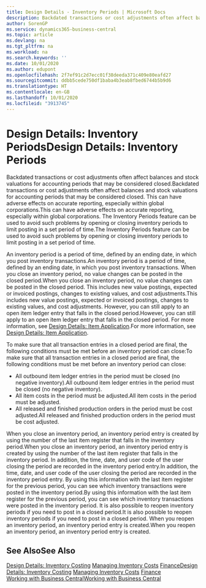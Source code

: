 ```yaml
---
title: Design Details - Inventory Periods | Microsoft Docs
description: Backdated transactions or cost adjustments often affect balances and stock valuations for accounting periods that may be considered closed. This can have adverse effects on accurate reporting, especially within global corporations. The Inventory Periods feature can be used to avoid such problems by opening or closing inventory periods to limit posting in a set period of time.
author: SorenGP
ms.service: dynamics365-business-central
ms.topic: article
ms.devlang: na
ms.tgt_pltfrm: na
ms.workload: na
ms.search.keywords: ''
ms.date: 10/01/2020
ms.author: edupont
ms.openlocfilehash: 2f7ef91c2d7ecc01f38deeda371c409e80eafd27
ms.sourcegitcommit: ddbb5cede750df1baba4b3eab8fbed6744b5b9d6
ms.translationtype: HT
ms.contentlocale: en-GB
ms.lasthandoff: 10/01/2020
ms.locfileid: "3913745"
---
```

# <a name="design-details-inventory-periods"></a><span data-ttu-id="254d7-105">Design Details: Inventory Periods</span><span class="sxs-lookup"><span data-stu-id="254d7-105">Design Details: Inventory Periods</span></span>
<span data-ttu-id="254d7-106">Backdated transactions or cost adjustments often affect balances and stock valuations for accounting periods that may be considered closed.</span><span class="sxs-lookup"><span data-stu-id="254d7-106">Backdated transactions or cost adjustments often affect balances and stock valuations for accounting periods that may be considered closed.</span></span> <span data-ttu-id="254d7-107">This can have adverse effects on accurate reporting, especially within global corporations.</span><span class="sxs-lookup"><span data-stu-id="254d7-107">This can have adverse effects on accurate reporting, especially within global corporations.</span></span> <span data-ttu-id="254d7-108">The Inventory Periods feature can be used to avoid such problems by opening or closing inventory periods to limit posting in a set period of time.</span><span class="sxs-lookup"><span data-stu-id="254d7-108">The Inventory Periods feature can be used to avoid such problems by opening or closing inventory periods to limit posting in a set period of time.</span></span>  

 <span data-ttu-id="254d7-109">An inventory period is a period of time, defined by an ending date, in which you post inventory transactions.</span><span class="sxs-lookup"><span data-stu-id="254d7-109">An inventory period is a period of time, defined by an ending date, in which you post inventory transactions.</span></span> <span data-ttu-id="254d7-110">When you close an inventory period, no value changes can be posted in the closed period.</span><span class="sxs-lookup"><span data-stu-id="254d7-110">When you close an inventory period, no value changes can be posted in the closed period.</span></span> <span data-ttu-id="254d7-111">This includes new value postings, expected or invoiced postings, changes to existing values, and cost adjustments.</span><span class="sxs-lookup"><span data-stu-id="254d7-111">This includes new value postings, expected or invoiced postings, changes to existing values, and cost adjustments.</span></span> <span data-ttu-id="254d7-112">However, you can still apply to an open item ledger entry that falls in the closed period.</span><span class="sxs-lookup"><span data-stu-id="254d7-112">However, you can still apply to an open item ledger entry that falls in the closed period.</span></span> <span data-ttu-id="254d7-113">For more information, see [Design Details: Item Application](design-details-item-application.md).</span><span class="sxs-lookup"><span data-stu-id="254d7-113">For more information, see [Design Details: Item Application](design-details-item-application.md).</span></span>  

 <span data-ttu-id="254d7-114">To make sure that all transaction entries in a closed period are final, the following conditions must be met before an inventory period can close:</span><span class="sxs-lookup"><span data-stu-id="254d7-114">To make sure that all transaction entries in a closed period are final, the following conditions must be met before an inventory period can close:</span></span>  

-   <span data-ttu-id="254d7-115">All outbound item ledger entries in the period must be closed (no negative inventory).</span><span class="sxs-lookup"><span data-stu-id="254d7-115">All outbound item ledger entries in the period must be closed (no negative inventory).</span></span>  
-   <span data-ttu-id="254d7-116">All item costs in the period must be adjusted.</span><span class="sxs-lookup"><span data-stu-id="254d7-116">All item costs in the period must be adjusted.</span></span>  
-   <span data-ttu-id="254d7-117">All released and finished production orders in the period must be cost adjusted.</span><span class="sxs-lookup"><span data-stu-id="254d7-117">All released and finished production orders in the period must be cost adjusted.</span></span>  

 <span data-ttu-id="254d7-118">When you close an inventory period, an inventory period entry is created by using the number of the last item register that falls in the inventory period.</span><span class="sxs-lookup"><span data-stu-id="254d7-118">When you close an inventory period, an inventory period entry is created by using the number of the last item register that falls in the inventory period.</span></span> <span data-ttu-id="254d7-119">In addition, the time, date, and user code of the user closing the period are recorded in the inventory period entry.</span><span class="sxs-lookup"><span data-stu-id="254d7-119">In addition, the time, date, and user code of the user closing the period are recorded in the inventory period entry.</span></span> <span data-ttu-id="254d7-120">By using this information with the last item register for the previous period, you can see which inventory transactions were posted in the inventory period.</span><span class="sxs-lookup"><span data-stu-id="254d7-120">By using this information with the last item register for the previous period, you can see which inventory transactions were posted in the inventory period.</span></span> <span data-ttu-id="254d7-121">It is also possible to reopen inventory periods if you need to post in a closed period.</span><span class="sxs-lookup"><span data-stu-id="254d7-121">It is also possible to reopen inventory periods if you need to post in a closed period.</span></span> <span data-ttu-id="254d7-122">When you reopen an inventory period, an inventory period entry is created.</span><span class="sxs-lookup"><span data-stu-id="254d7-122">When you reopen an inventory period, an inventory period entry is created.</span></span>  

## <a name="see-also"></a><span data-ttu-id="254d7-123">See Also</span><span class="sxs-lookup"><span data-stu-id="254d7-123">See Also</span></span>  
 <span data-ttu-id="254d7-124">[Design Details: Inventory Costing](design-details-inventory-costing.md) [Managing Inventory Costs](finance-manage-inventory-costs.md) [Finance](finance.md)</span><span class="sxs-lookup"><span data-stu-id="254d7-124">[Design Details: Inventory Costing](design-details-inventory-costing.md) [Managing Inventory Costs](finance-manage-inventory-costs.md) [Finance](finance.md)</span></span>  
 [<span data-ttu-id="254d7-125">Working with Business Central</span><span class="sxs-lookup"><span data-stu-id="254d7-125">Working with Business Central</span></span>](ui-work-product.md)
